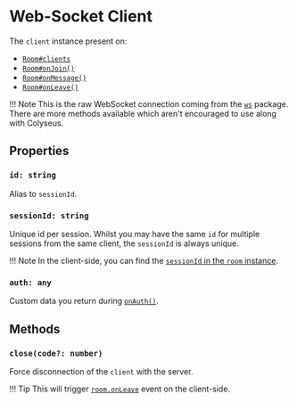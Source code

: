 # Web-Socket Client

The `client` instance present on:

- [`Room#clients`](/server/room/#clients-websocket)
- [`Room#onJoin()`](/server/room/#onjoin-client)
- [`Room#onMessage()`](/server/room/#onmessage-client-data)
- [`Room#onLeave()`](/server/room/#onleave-client-consented)

!!! Note
    This is the raw WebSocket connection coming from the [`ws`](https://www.npmjs.com/package/ws) package. There are more methods available which aren't encouraged to use along with Colyseus.

## Properties

### `id: string`

Alias to `sessionId`.

### `sessionId: string`

Unique id per session. Whilst you may have the same `id` for multiple sessions from the same client, the `sessionId` is always unique.

!!! Note
    In the client-side, you can find the [`sessionId` in the `room` instance](/client/room/#sessionid-string).

### `auth: any`

Custom data you return during [`onAuth()`](/server/room/#onauth-client-options-request).

## Methods

### `close(code?: number)`

Force disconnection of the `client` with the server.

!!! Tip
    This will trigger [`room.onLeave`](/client/room/#onleave) event on the client-side.

